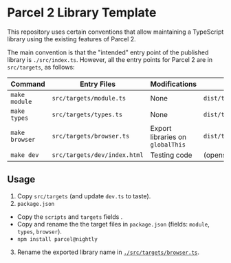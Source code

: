 # Parcel 2 Library Template

This repository uses certain conventions that allow maintaining a TypeScript library using the existing features of Parcel 2.

The main convention is that the "intended" entry point of the published library is `./src/index.ts`. However, all the entry points for Parcel 2 are in `src/targets`, as follows:

| Command        | Entry Files                  | Modifications                    | Build                     |
| -------------- | ---------------------------- | -------------------------------- | ------------------------- |
| `make module`  | `src/targets/module.ts`      | None                             | `dist/template.module.js` |
| `make types`   | `src/targets/types.ts`       | None                             | `dist/template.d.ts`      |
| `make browser` | `src/targets/browser.ts`     | Export libraries on `globalThis` | `dist/template.browser.ts`  |
| `make dev`     | `src/targets/dev/index.html` | Testing code                     | (opens browser))          |

## Usage

1. Copy `src/targets` (and update `dev.ts` to taste).
2. `package.json`
  - Copy the `scripts` and `targets` fields .
  - Copy and rename the the target files in `package.json` (fields: `module`, `types`, `browser`).
  - `npm install parcel@nightly`
3. Rename the exported library name in [`./src/targets/browser.ts`](./src/targets/browser.ts).
